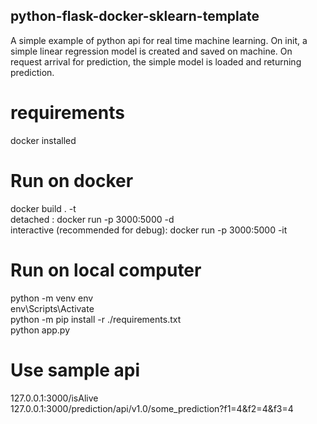 ## python-flask-docker-sklearn-template
A simple example of python api for real time machine learning.
On init, a simple linear regression model is created and saved on machine. On request arrival for prediction, the simple model is loaded and returning prediction.

# requirements  
docker installed


# Run on docker  
docker build . -t <some tag name>  
detached : docker run -p 3000:5000 -d <some tag name>  
interactive (recommended for debug): docker run -p 3000:5000 -it <some tag name>  


# Run on local computer
python -m venv env  
env\Scripts\Activate  
python -m pip install -r ./requirements.txt  
python app.py  


# Use sample api  
127.0.0.1:3000/isAlive  
127.0.0.1:3000/prediction/api/v1.0/some_prediction?f1=4&f2=4&f3=4  
